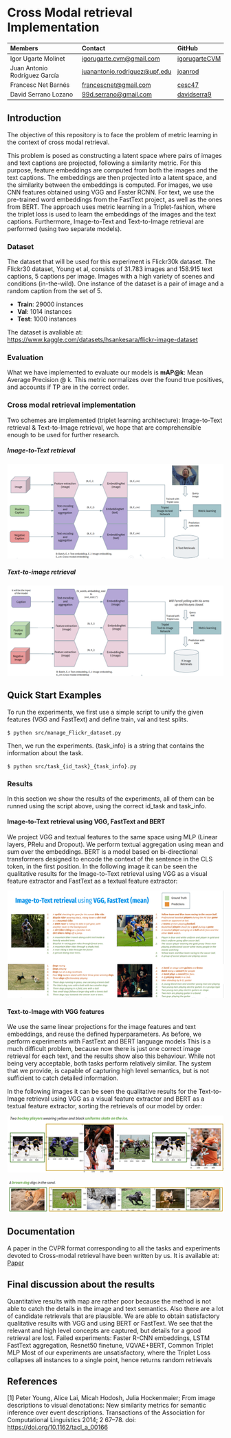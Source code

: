 # Cross Modal retrieval Implementation
| Members                       | Contact | GitHub |
|:------------------------------|   :---    |   :---    |
| Igor Ugarte Molinet           | igorugarte.cvm@gmail.com | [igorugarteCVM](https://github.com/igorugarteCVM) | 
| Juan Antonio Rodríguez García | juanantonio.rodriguez@upf.edu  | [joanrod](https://github.com/joanrod) |
| Francesc Net Barnés           | francescnet@gmail.com  | [cesc47](https://github.com/cesc47) |
| David Serrano Lozano          | 99d.serrano@gmail.com | [davidserra9](https://github.com/davidserra9) |


## Introduction
The objective of this repository is to face the problem of metric learning in the context of cross modal retrieval.

This problem is posed as constructing a latent space where pairs of images and text captions are projected, following a similarity metric.
For this purpose, feature embeddings are computed from both the images and the text captions. The embeddings are then projected into a latent space, and the similarity between the embeddings is computed.
For images, we use CNN features obtained using VGG and Faster RCNN. For text, we use the pre-trained word embeddings from the FastText project, as well as the ones from BERT.
The approach uses metric learning in a Triplet-fashion, where the triplet loss is used to learn the embeddings of the images and the text captions. Furthermore, Image-to-Text and Text-to-Image retrieval are performed (using two separate models).

### Dataset
The dataset that will be used for this experiment is Flickr30k dataset. The Flickr30 dataset, Young et al, consists of 31.783 images and 158.915 text captions, 5 captions per image. Images with a high variety of scenes and conditions (in-the-wild).
One instance of the dataset is a pair of image and a random caption from the set of 5.

* **Train**: 29000 instances
* **Val**: 1014 instances
* **Test**: 1000 instances

The dataset is avaliable at: https://www.kaggle.com/datasets/hsankesara/flickr-image-dataset

### Evaluation
What we have implemented to evaluate our models is **mAP@k**: Mean Average Precision @ k. This metric normalizes over the found true positives, and accounts if TP are in the correct order.

### Cross modal retrieval implementation
Two schemes are implemented (triplet learning architecture): Image-to-Text retrieval & Text-to-Image retrieval, we hope that are comprehensible enough to be used for further research.
##### Image-to-Text retrieval
![Image-to-Text retrieval using a triplet network](src/imgs/imagetotext.png)

##### Text-to-image retrieval
![Text-to-image retrieval using a triplet network](src/imgs/texttoimage.png)

## Quick Start Examples
To run the experiments, we first use a simple script to unify the given features (VGG and FastText) and define train, val and test splits.
```
$ python src/manage_Flickr_dataset.py
```

Then, we run the experiments. {task_info} is a string that contains the information about the task.
```
$ python src/task_{id_task}_{task_info}.py
```
### Results
In this section we show the results of the experiments, all of them can be runned using the script above, using the correct id_task and task_info.

#### Image-to-Text retrieval using VGG, FastText and BERT
We project VGG and textual features to the same space using MLP (Linear layers, PRelu and Dropout). We perform textual aggregation using mean and sum over the embeddings. BERT is a model based on bi-directional transformers designed to encode the context of the sentence in the CLS token, in the first position.
In the following image it can be seen the qualitative results for the Image-to-Text retrieval using VGG as a visual feature extractor and FastText as a textual feature extractor:

![Image-to-text retrieval using VGG and FastText](src/imgs/imagetotextVGGfasttext.png)

#### Text-to-Image with VGG features
We use the same linear projections for the image features and text embeddings, and reuse the defined hyperparameters. As before, we perform experiments with FastText and BERT language models
This is a much difficult problem, because now there is just one correct image retrieval for each text, and the results show also this behaviour. While not being very acceptable, both tasks perform relatively similar.
The system that we provide, is capable of capturing high level semantics, but is not sufficient to catch detailed information. 

In the following images it can be seen the qualitative results for the Text-to-Image retrieval using VGG as a visual feature extractor and BERT as a textual feature extractor, sorting the retrievals of our model by order:

![Text-to-Image retrieval using VGG and BERT](src/imgs/bertvgg.png)

![Text-to-Image retrieval using VGG and BERT](src/imgs/vertbgg2.png)


## Documentation
A paper in the CVPR format corresponding to all the tasks and experiments devoted to Cross-modal retrieval have been written by us. It is available at: [Paper](https://www.overleaf.com/5374743577rshpmzsgynjj)

## Final discussion about the results
Quantitative results with map are rather poor because the method is not able to catch the details in the image and text semantics. Also there are a lot of candidate retrievals that are plausible.
We are able to obtain satisfactory qualitative results with VGG and using BERT or FastText. We see that the relevant and high level concepts are captured, but details for a good retrieval are lost.
Failed experiments: Faster R-CNN embeddings, LSTM FastText aggregation, Resnet50 finetune, VQVAE+BERT, Common Triplet MLP
Most of our experiments are unsatisfactory, where the Triplet Loss collapses all instances to a single point, hence returns random retrievals

## References
[1] Peter Young, Alice Lai, Micah Hodosh, Julia Hockenmaier; From image descriptions to visual denotations: New similarity metrics for semantic inference over event descriptions. Transactions of the Association for Computational Linguistics 2014; 2 67–78. doi: https://doi.org/10.1162/tacl_a_00166
